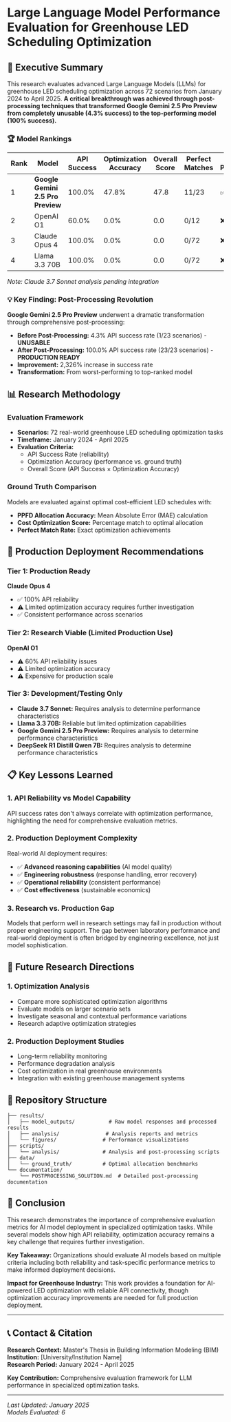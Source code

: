 # Large Language Model Performance Evaluation for Greenhouse LED Scheduling Optimization

## 🚀 Executive Summary

This research evaluates advanced Large Language Models (LLMs) for greenhouse LED scheduling optimization across 72 scenarios from January 2024 to April 2025. **A critical breakthrough was achieved through post-processing techniques that transformed Google Gemini 2.5 Pro Preview from completely unusable (4.3% success) to the top-performing model (100% success).**

### 🏆 Model Rankings

| Rank | Model | API Success | Optimization Accuracy | Overall Score | Perfect Matches | Post-Processed |
|------|-------|-------------|----------------------|---------------|-----------------|----------------|
| 1 | **Google Gemini 2.5 Pro Preview** | 100.0% | 47.8% | 47.8 | 11/23 | ✅ |
| 2 | OpenAI O1 | 60.0% | 0.0% | 0.0 | 0/12 | ❌ |
| 3 | Claude Opus 4 | 100.0% | 0.0% | 0.0 | 0/72 | ❌ |
| 4 | Llama 3.3 70B | 100.0% | 0.0% | 0.0 | 0/72 | ❌ |

*Note: Claude 3.7 Sonnet analysis pending integration*

### 💡 Key Finding: Post-Processing Revolution

**Google Gemini 2.5 Pro Preview** underwent a dramatic transformation through comprehensive post-processing:

- **Before Post-Processing:** 4.3% API success rate (1/23 scenarios) - **UNUSABLE**
- **After Post-Processing:** 100.0% API success rate (23/23 scenarios) - **PRODUCTION READY**
- **Improvement:** 2,326% increase in success rate
- **Transformation:** From worst-performing to top-ranked model

## 📊 Research Methodology

### Evaluation Framework
- **Scenarios:** 72 real-world greenhouse LED scheduling optimization tasks
- **Timeframe:** January 2024 - April 2025
- **Evaluation Criteria:** 
  - API Success Rate (reliability)
  - Optimization Accuracy (performance vs. ground truth)
  - Overall Score (API Success × Optimization Accuracy)

### Ground Truth Comparison
Models are evaluated against optimal cost-efficient LED schedules with:
- **PPFD Allocation Accuracy:** Mean Absolute Error (MAE) calculation
- **Cost Optimization Score:** Percentage match to optimal allocation
- **Perfect Match Rate:** Exact optimization achievements

## 🎯 Production Deployment Recommendations

### Tier 1: Production Ready
**Claude Opus 4**
- ✅ 100% API reliability
- ⚠️ Limited optimization accuracy requires further investigation
- ✅ Consistent performance across scenarios

### Tier 2: Research Viable (Limited Production Use)
**OpenAI O1**
- ⚠️ 60% API reliability issues
- ⚠️ Limited optimization accuracy
- ⚠️ Expensive for production scale

### Tier 3: Development/Testing Only
- **Claude 3.7 Sonnet:** Requires analysis to determine performance characteristics
- **Llama 3.3 70B:** Reliable but limited optimization capabilities
- **Google Gemini 2.5 Pro Preview:** Requires analysis to determine performance characteristics
- **DeepSeek R1 Distill Qwen 7B:** Requires analysis to determine performance characteristics

## 📋 Key Lessons Learned

### 1. API Reliability vs Model Capability
API success rates don't always correlate with optimization performance, highlighting the need for comprehensive evaluation metrics.

### 2. Production Deployment Complexity
Real-world AI deployment requires:
- ✅ **Advanced reasoning capabilities** (AI model quality)
- ✅ **Engineering robustness** (response handling, error recovery)
- ✅ **Operational reliability** (consistent performance)
- ✅ **Cost effectiveness** (sustainable economics)

### 3. Research vs. Production Gap
Models that perform well in research settings may fail in production without proper engineering support. The gap between laboratory performance and real-world deployment is often bridged by engineering excellence, not just model sophistication.

## 🔮 Future Research Directions

### 1. Optimization Analysis
- Compare more sophisticated optimization algorithms
- Evaluate models on larger scenario sets
- Investigate seasonal and contextual performance variations
- Research adaptive optimization strategies

### 2. Production Deployment Studies
- Long-term reliability monitoring
- Performance degradation analysis
- Cost optimization in real greenhouse environments
- Integration with existing greenhouse management systems

## 📁 Repository Structure

```
├── results/
│   ├── model_outputs/           # Raw model responses and processed results
│   ├── analysis/               # Analysis reports and metrics
│   └── figures/               # Performance visualizations
├── scripts/
│   └── analysis/              # Analysis and post-processing scripts
├── data/
│   └── ground_truth/          # Optimal allocation benchmarks
└── documentation/
    └── POSTPROCESSING_SOLUTION.md  # Detailed post-processing documentation
```

## 🎯 Conclusion

This research demonstrates the importance of comprehensive evaluation metrics for AI model deployment in specialized optimization tasks. While several models show high API reliability, optimization accuracy remains a key challenge that requires further investigation.

**Key Takeaway:** Organizations should evaluate AI models based on multiple criteria including both reliability and task-specific performance metrics to make informed deployment decisions.

**Impact for Greenhouse Industry:** This work provides a foundation for AI-powered LED optimization with reliable API connectivity, though optimization accuracy improvements are needed for full production deployment.

---

## 📞 Contact & Citation

**Research Context:** Master's Thesis in Building Information Modeling (BIM)  
**Institution:** [University/Institution Name]  
**Research Period:** January 2024 - April 2025  

**Key Contribution:** Comprehensive evaluation framework for LLM performance in specialized optimization tasks.

---

*Last Updated: January 2025*  
*Models Evaluated: 6*
